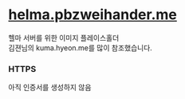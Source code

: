 # [helma.pbzweihander.me](http://helma.pbzweihander.me)

헬마 서버를 위한 이미지 플레이스홀더  
김젼님의 kuma.hyeon.me를 많이 참조했습니다.

### HTTPS

아직 인증서를 생성하지 않음
